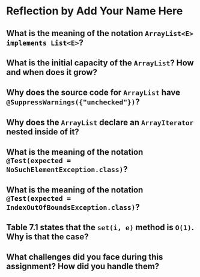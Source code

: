 # Reflection by Add Your Name Here

## What is the meaning of the notation `ArrayList<E> implements List<E>`?

## What is the initial capacity of the `ArrayList`? How and when does it grow?

## Why does the source code for `ArrayList` have `@SuppressWarnings({"unchecked"})`?

## Why does the `ArrayList` declare an `ArrayIterator` nested inside of it?

## What is the meaning of the notation `@Test(expected = NoSuchElementException.class)`?

## What is the meaning of the notation `@Test(expected = IndexOutOfBoundsException.class)`?

## Table 7.1 states that the `set(i, e)` method is `O(1)`. Why is that the case?

## What challenges did you face during this assignment? How did you handle them?
